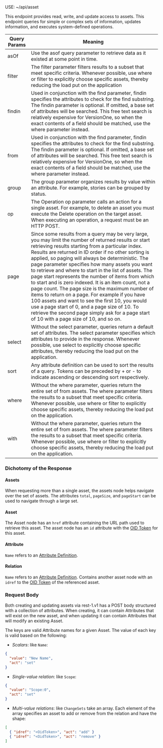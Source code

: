 <span class="badge">USE: ~/api/asset</span>

This endpoint provides read, write, and update access to assets. This endpoint queries for simple or complex sets of information, updates information, and executes system-defined operations.

Query Params | Meaning
----- | -------
asOf | Use the asof query parameter to retrieve data as it existed at some point in time.
filter | The filter parameter filters results to a subset that meet specific criteria. Whenever possible, use where or filter to explicitly choose specific assets, thereby reducing the load put on the application
findin | Used in conjunction with the find parameter, findin specifies the attributes to check for the find substring. The findin parameter is optional. If omitted, a base set of attributes will be searched. This free text search is relatively expensive for VersionOne, so when the exact contents of a field should be matched, use the where parameter instead.
from | Used in conjunction with the find parameter, findin specifies the attributes to check for the find substring. The findin parameter is optional. If omitted, a base set of attributes will be searched. This free text search is relatively expensive for VersionOne, so when the exact contents of a field should be matched, use the where parameter instead.
group | The group parameter organizes results by value within an attribute. For example, stories can be grouped by status.
op | The Operation op parameter calls an action for a single asset. For example, to delete an asset you must execute the Delete operation on the target asset. When executing an operation, a request must be an HTTP POST.
page | Since some results from a query may be very large, you may limit the number of returned results or start retrieving results starting from a particular index. Results are returned in ID order if no other sorting is applied, so paging will always be deterministic. The page parameter specifies how many assets you want to retrieve and where to start in the list of assets. The page start represents the number of items from which to start and is zero indexed. It is an item count, not a page count. The page size is the maximum number of items to return on a page. For example if you have 100 assets and want to see the first 10, you would use a page start of 0, and a page size of 10. To retrieve the second page simply ask for a page start of 10 with a page size of 10, and so on.
select | Without the select parameter, queries return a default set of attributes. The select parameter specifies which attributes to provide in the response. Whenever possible, use select to explicitly choose specific attributes, thereby reducing the load put on the application.
sort | Any attribute definition can be used to sort the results of a query. Tokens can be preceded by + or - to indicate ascending or descending sort respectively.
where | Without the where parameter, queries return the entire set of from assets. The where parameter filters the results to a subset that meet specific criteria. Whenever possible, use where or filter to explicitly choose specific assets, thereby reducing the load put on the application.
with | Without the where parameter, queries return the entire set of from assets. The where parameter filters the results to a subset that meet specific criteria. Whenever possible, use where or filter to explicitly choose specific assets, thereby reducing the load put on the application.

### Dichotomy of the Response

#### Assets
When requesting more than a single asset, the assets node helps navigate over the set of assets. The attributes `total`, `pageSize`, and `pageStart` can be used to navigate through a large set.

#### Asset
The Asset node has an `href` attribute containing the URL path used to retrieve this asset. The asset node has an `id` attribute with the [OID Token](https://community.versionone.com/VersionOne_Connect/Developer_Library/Getting_Started/Platform_Concepts/OID_Token) for this asset.

#### Attribute
`Name` refers to an [Attribute Definition](https://community.versionone.com/VersionOne_Connect/Developer_Library/Getting_Started/Platform_Concepts/Attribute_Definition).

#### Relation
`Name` refers to an [Attribute Definition](https://community.versionone.com/VersionOne_Connect/Developer_Library/Getting_Started/Platform_Concepts/Attribute_Definition). Contains another asset node with an `idref` to the [OID Token](https://community.versionone.com/VersionOne_Connect/Developer_Library/Getting_Started/Platform_Concepts/OID_Token) of the referenced asset.

### Request Body
Both creating and updating assets via rest-1.v1 has a POST body structured with a collection of attributes. When creating, it can contain Attributes that will exist on the new asset, and when updating it can contain Attributes that will modify an existing Asset.

The keys are valid Attribute names for a given Asset. The value of each key is valid based on the following:

* *Scalars*: like `Name`:

```json
{
  "value": "New Name",
  "act": "set"
}
```

* *Single-value relation*: like `Scope`:

```json
{
  "value": "Scope:0",
  "act": "set"
}
```

* *Multi-value relations*: like `ChangeSets` take an array. Each element of the array specifies an asset to add or remove from the relation and have the shape:

```json
[
  { "idref": "<OidToken>", "act": "add" }
  { "idref": "<OidToken>", "act": "remove" }
]
```